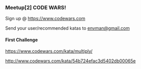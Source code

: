 ### Meetup[2] CODE WARS! ###

Sign up @
https://www.codewars.com

Send your user/recommended katas to envman@gmail.com

#### First Challenge ####
https://www.codewars.com/kata/multiply/

http://www.codewars.com/kata/54b724efac3d5402db00065e